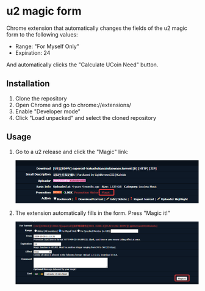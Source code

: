 # u2 magic form

Chrome extension that automatically changes
the fields of the u2 magic form
to the following values:

- Range: "For Myself Only"
- Expiration: 24

And automatically clicks
the "Calculate UCoin Need" button.

## Installation

1. Clone the repository
2. Open Chrome and go to chrome://extensions/
3. Enable "Developer mode"
4. Click "Load unpacked" and select the cloned repository

## Usage

1. Go to a u2 release and click the "Magic" link:

    ![image](./img/dl_page.png)

2. The extension automatically fills in the form. Press "Magic it!"

    ![image](./img/magic_page.png)
